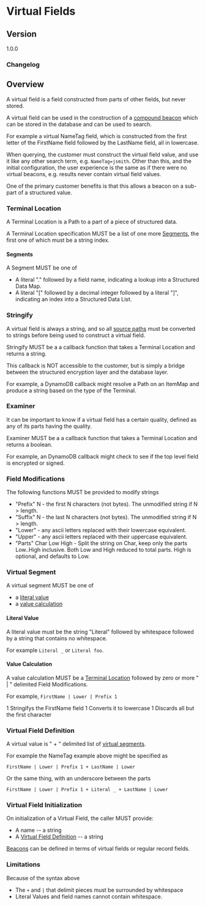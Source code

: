 [//]: # "Copyright Amazon.com Inc. or its affiliates. All Rights Reserved."
[//]: # "SPDX-License-Identifier: CC-BY-SA-4.0"

# Virtual Fields

## Version

1.0.0

### Changelog

## Overview

A virtual field is a field constructed from parts of other fields, but never stored.

A virtual field can be used in the construction of a [compound beacon](./compound-beacons.md)
which can be stored in the database and can be used to search.

For example a virtual NameTag field, which is constructed from the first letter of the FirstName
field followed by the LastName field, all in lowercase.

When querying, the customer must construct the virtual field value, and use it like
any other search term, e.g. `NameTag=jsmith`. Other than this, and the initial configuration,
the user experience is the same as if there were no virtual beacons, e.g. results never
contain virtual field values.

One of the primary customer benefits is that this allows a beacon on a sub-part
of a structured value.

### Terminal Location

A Terminal Location is a Path to a part of a piece of structured data.

A Terminal Location specification MUST be a list of one more [Segments](#segments),
the first one of which must be a string index.

#### Segments

A Segment MUST be one of

 - A literal "." followed by a field name, indicating a lookup into a Structured Data Map.
 - A literal "[" followed by a decimal integer followed by a literal "]",
indicating an index into a  Structured Data List.

### Stringify

A virtual field is always a string, and so all [source paths](#source-path)
must be converted to strings before being used to construct a virtual field.

Stringify MUST be a a callback function that takes a Terminal Location and returns a string.

This callback is NOT accessible to the customer, but is simply a bridge between the
structured encryption layer and the database layer.

For example, a DynamoDB callback might resolve a Path on an ItemMap and produce
a string based on the type of the Terminal.

### Examiner

It can be important to know if a virtual field has a certain quality,
defined as any of its parts having the quality.

Examiner MUST be a a callback function that takes a Terminal Location and returns a boolean.

For example, an DynamoDB callback might check to see if the top level 
field is encrypted or signed.

### Field Modifications

The following functions MUST be provided to modify strings

* "Prefix" N - the first N characters (not bytes). The unmodified string if N > length.
* "Suffix" N - the last N characters (not bytes). The unmodified string if N > length.
* "Lower" - any ascii letters replaced with their lowercase equivalent.
* "Upper" - any ascii letters replaced with their uppercase equivalent.
* "Parts" Char Low High - Split the string on Char, keep only the parts Low..High inclusive.
Both Low and High reduced to total parts. High is optional, and defaults to Low.

### Virtual Segment

A virtual segment MUST be one of
 - a [literal value](#literal-value)
 - a [value calculation](#value-calculation)

#### Literal Value

A literal value must be the string "Literal" followed by whitespace followed by
a string that contains no whitespace.

For example `Literal _` or `Literal foo`.

#### Value Calculation

A value calculation MUST be a [Terminal Location](#terminal-location) followed by zero or more
" | " delimited Field Modifications.

For example, `FirstName | Lower | Prefix 1`

 1 Stringifys the FirstName field
 1 Converts it to lowercase
 1 Discards all but the first character

### Virtual Field Definition

A virtual value is " + " delimited list of [virtual segments](#virtual-segement).

For example the NameTag example above might be specified as

`FirstName | Lower | Prefix 1 + LastName | Lower`

Or the same thing, with an underscore between the parts

`FirstName | Lower | Prefix 1 + Literal _ + LastName | Lower`

### Virtual Field Initialization

On initialization of a Virtual Field, the caller MUST provide:

 * A name -- a string
 * A [Virtual Field Definition](#virtual-field-definition) -- a string

[Beacons](beacons.md) can be defined in terms of virtual fields or regular record fields.

### Limitations

Because of the syntax above

* The ` + ` and ` | ` that delimit pieces must be surrounded by whitespace
* Literal Values and field names cannot contain whitespace.
